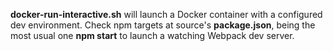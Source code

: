 **docker-run-interactive.sh** will launch a Docker container with a configured dev environment. Check npm targets at source's **package.json**, being the most usual one **npm start** to launch a watching Webpack dev server.